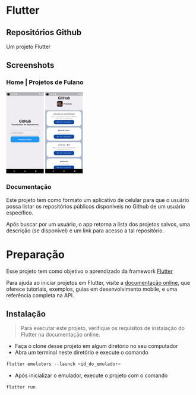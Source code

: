 # Flutter

## Repositórios Github

Um projeto Flutter

## Screenshots

### Home | Projetos de Fulano

<img src="./img/home.png" width="20%"></img>
<img src="./img/repo.png" width="20%"></img>

### Documentação

Este projeto tem como formato um aplicativo de celular para que o usuário possa listar os repositórios públicos disponíveis no Github de um usuário específico.

Após buscar por um usuário, o app retorna a lista dos projetos salvos, uma descrição (se disponível) e um link para acesso a tal repositório.

# Preparação

Esse projeto tem como objetivo o aprendizado da framework [Flutter](https://github.com/flutter/flutter)

Para ajuda ao iniciar projetos em Flutter, visite a
[documentação online](https://docs.flutter.dev/), que oferece tutoriais, exemplos, guias em desenvolvimento mobile, e uma referência completa na API.

## Instalação

> Para executar este projeto, verifique os requisitos de instalação do Flutter na documentação online.

-   Faça o clone desse projeto em algum diretório no seu computador
-   Abra um terminal neste diretório e execute o comando

```py
flutter emulators --launch <id_do_emulador>
```

-   Após inicializar o emulador, execute o projeto com o comando

```py
flutter run
```
